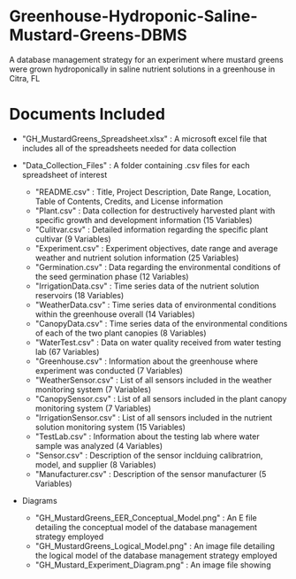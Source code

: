 # Greenhouse-Hydroponic-Saline-Mustard-Greens-DBMS
A database management strategy for an experiment where mustard greens were grown hydroponically in saline nutrient solutions in a greenhouse in Citra, FL

# Documents Included
- "GH_MustardGreens_Spreadsheet.xlsx" : A microsoft excel file that includes all of the spreadsheets needed for data collection
  
- "Data_Collection_Files" : A folder containing .csv files for each spreadsheet of interest
    - "README.csv" :	Title, Project Description, Date Range, Location, Table of Contents, Credits, and License information	
    - "Plant.csv" :	Data collection for destructively harvested plant with specific growth and development information	(15 Variables)
    - "Culitvar.csv" : Detailed information regarding the specific plant cultivar	(9 Variables)
    - "Experiment.csv" :	Experiment objectives, date range and average weather and nutrient solution information	(25 Variables)
    - "Germination.csv"	: Data regarding the environmental conditions of the seed germination phase	(12 Variables)
    - "IrrigationData.csv" : Time series data of the nutrient solution reservoirs	(18 Variables)
    - "WeatherData.csv" :	Time series data of environmental conditions within the greenhouse overall	(14 Variables)
    - "CanopyData.csv"	: Time series data of the environmental conditions of each of the two plant canopies 	(8 Variables)
    - "WaterTest.csv" :	Data on water quality received from water testing lab	(67 Variables)
    - "Greenhouse.csv"	: Information about the greenhouse where experiment was conducted	(7 Variables)
    - "WeatherSensor.csv" :	List of all sensors included in the weather monitoring system	(7 Variables)
    - "CanopySensor.csv" :	List of all sensors included in the plant canopy monitoring system	(7 Variables)
    - "IrrigationSensor.csv"	: List of all sensors included in the nutrient solution monitoring system	(15 Variables)
    - "TestLab.csv" :	Information about the testing lab where water sample was analyzed	(4 Variables)
    - "Sensor.csv" :	Description of the sensor inclduing calibratrion, model, and supplier	(8 Variables)
    - "Manufacturer.csv" :	Description of the sensor manufacturer	(5 Variables)

- Diagrams
    - "GH_MustardGreens_EER_Conceptual_Model.png" : An E file detailing the conceptual model of the database management strategy employed
    - "GH_MustardGreens_Logical_Model.png" : An image file detailing the logical model of the database management strategy employed
    - "GH_Mustard_Experiment_Diagram.png" : An image file showing 
